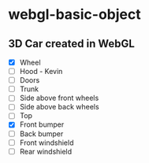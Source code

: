 # webgl-basic-object

## 3D Car created in WebGL

 - [x] Wheel
 - [ ] Hood - Kevin
 - [ ] Doors
 - [ ] Trunk
 - [ ] Side above front wheels
 - [ ] Side above back wheels
 - [ ] Top
 - [x] Front bumper
 - [ ] Back bumper
 - [ ] Front windshield
 - [ ] Rear windshield
